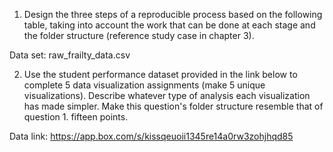 1. Design the three steps of a reproducible process based on the following table, taking into account the work that can be done at each stage    and the folder structure (reference study case in chapter 3).
   
Data set: raw_frailty_data.csv

2. Use the student performance dataset provided in the link below to complete 5 data visualization assignments (make 5 unique             visualizations). Describe whatever type of analysis each visualization has made simpler. Make this question's folder structure resemble that of question 1. fifteen points.


Data link: https://app.box.com/s/kissqeuoii1345re14a0rw3zohjhqd85
